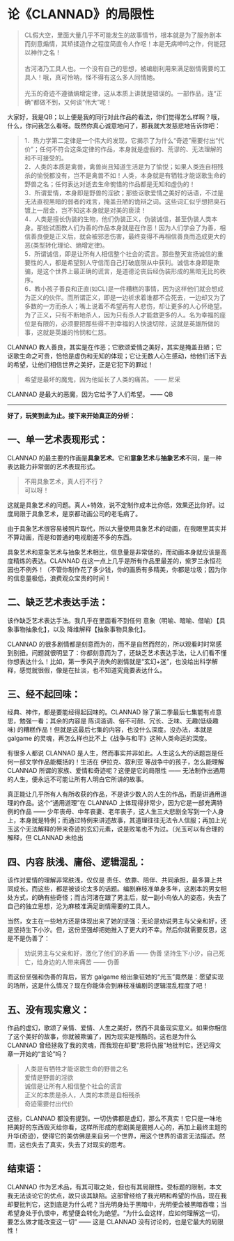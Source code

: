 # 论《CLANNAD》的局限性

> CL假大空，里面大量几乎不可能发生的故事情节，根本就是为了服务剧本而刻意煽情，其矫揉造作之程度简直令人作呕！本是无病呻吟之作，何能冠以神作之名！<br/><br/>
> 古河渚乃工具人也。一个没有自己的思想，被编剧利用来满足剧情需要的工具人！哦，真可怜呐，怪不得有这么多人同情她。<br/><br/>
> 光玉的奇迹不遵循熵增定律，这从本质上讲就是错误的。一部作品，连“正确”都做不到，又何谈“伟大”呢！

大家好，我是QB；以上便是我的同行对此作品的看法，你们觉得怎么样啊？哦，什么，你问我怎么看呀。既然你真心诚意地问了，那我就大发慈悲地告诉你吧：

> 1．热力学第二定律是一个伟大的发现，它揭示了为什么“奇迹”需要付出“代价”；任何不符合这条定律的作品，本身就是虚假的、荒谬的、无法理解的和不可接受的。  
> 2．人类的本质是禽兽，禽兽尚且知道生活是为了愉悦；如果人类连自相残杀的愉悦都没有，岂不是禽兽不如！人类，本身就是有牺牲才能讴歌生命的野兽之名；任何表达对逝去生命惋惜的作品都是无知和虚伪的！  
> 3．所谓爱情，本身即是野兽的淫欲；那些讴歌爱情之美好的话语，不过是无法直视黑暗的弱者的戏言，掩盖丑陋的诡辩之词。这些词汇似乎想把臭石镀上一层金，岂不知这本身就是对美的亵渎！  
> 4．人类是擅长伪装的生物，他们伪装正义，伪装诚信，甚至伪装人类本身。那些试图教人们为善的作品本身就是在作恶！因为人们学会了为善，相信善良便是正义后，就会被邪恶伤害，最终变得不再相信善良而造成更大的恶(类型转化理论、熵增定律)。  
> 5．所谓诚信，即是让所有人相信整个社会的谎言。那些整天宣扬诚信的重要性的人，都是希望别人守信而自己打破底限从中获利。诚信本身即是欺骗，是这个世界上最正确的谎言，是道德沦丧后经伪装形成的黑暗无比的秩序。  
> 6．教小孩子善良和正直(如CL)是一件糟糕的事情，因为这样他们就会想成为正义的伙伴。而所谓正义，即是一边祈求着谁都不会死去，一边却又为了多数的一方而杀人；嘴上说着不希望再有人悲伤，却让更多的人心怀绝望。为了正义，只有不断地杀人，因为只有杀人才能救更多的人。名为幸福的座位是有限的，必须要把那些得不到幸福的人快速切除，这就是英雄所做的事，这就是英雄的怜悯和仁慈。

CLANNAD 教人善良，其实是在作恶；它歌颂爱情之美好，其实是掩盖丑陋；它讴歌生命之可贵，恰恰是虚伪和无知的体现；它让无数人心生感动，给他们活下去的希望，让他们相信世界之美好，正是它犯下的罪过！

> 希望是最坏的魔鬼，因为他延长了人类的痛苦。 —— 尼采

CLANNAD 是最大的恶魔，因为它给予了人们希望。 —— QB

<hr/>

**好了，玩笑到此为止。接下来开始真正的分析：**

## 一、单一艺术表现形式：

CLANNAD 的最主要的作画是**具象艺术**。它和**意象艺术**与**抽象艺术**不同，是一种表达能力非常弱的艺术表现形式。

> 不用具象艺术，真人行不行？  
> 可以呀！

这就是具象艺术的问题。真人+特效，说不定制作成本比你低，效果还比你好。过度局限于具象艺术，是京都动画公司的老毛病了。

由于具象艺术很容易被照片取代，所以大量使用具象艺术的动画，在我眼里其实并不算动画，而是和普通的电视剧差不多的东西。

具象艺术和意象艺术与抽象艺术相比，信息量是非常低的，而动画本身就应该是高度精炼的表达。CLANNAD 在这一点上几乎是所有作品里最差的，紫罗兰永恒花园也不例外！（不管你制作花了多少钱，你的画质有多精美，你都是垃圾；因为你的信息量极低，浪费观众宝贵的时间！

## 二、缺乏艺术表达手法：

该作缺乏艺术表达手法。我几乎在里面看不到任何 意象（明喻、暗喻、借喻）【具象事物抽象化】，以及 降维解释【抽象事物具象化】。

CLANNAD 的很多剧情都是刻意而为的，而不是自然而然的，所以观看时时常感到别扭。问题就很明显了：你都刻意而为了，还缺乏艺术表达手法，让人们看不懂你想表达什么！比如，第一季风子消失的剧情就是“玄幻+迷”，也没给出科学解释，感觉就很假，像是在扯淡，也不知道究竟要表达什么。

## 三、经不起回味：

经典、神作，都是要能经得起回味的。CLANNAD 除了第二季最后七集能有点意思，勉强一看；其余的内容是 陈词滥调、俗不可耐、冗长、乏味、无趣(低级趣味) 的糟糕作品！但就是这最后七集的内容，也没什么深度。没办法，本就是 galgame 的灵魂，再怎么样也比不上《战争与和平》这种人类命运的深度。

有很多人都说 CLANNAD 是人生，然而事实并非如此。人生这么大的话题岂是任何一部文学作品能概括的！生活在 伊拉克、叙利亚 等战争中的孩子，怎么能理解 CLANNAD 所谓的家族、爱情和奇迹呢？这便是它的局限性 —— 无法制作出通用的人生，便永远不可能让所有人明白它所讲的故事。

真正能让几乎所有人有所收获的作品，不是讲少数人的人生的作品，而是讲通用道理的作品。这个“通用道理”在 CLANNAD 上体现得非常少，因为它是一部充满特例的作品 —— 少年丧母、中年丧妻、老年丧子，这人生三大悲剧全写到一个人身上，本身就是特例；而通过特例来讲述故事，其道理往往无法令人信服；再加上光玉这个无法解释的带来奇迹的玄幻元素，说是败笔也不为过。（光玉可以有合理的解释，但 CLANNAD 未给出

## 四、内容 肤浅、庸俗、逻辑混乱：

该作对爱情的理解非常肤浅，仅仅是 责任、依靠、陪伴、共同承担，最多算上共同成长。而这些，都是被谈论太多的话题。编剧麻枝准单身多年，这剧本的男女相处方式，的确有些奇怪；而古河渚在跟了男主后，就一副小鸟依人的姿态，失去了自己的独立思想，沦为麻枝准满足剧情需要的工具人。

当然，女主在一些地方还是体现出来了她的坚强：无论是劝说男主与父亲和好，还是坚持生下小汐。但，这份坚强却把她推入了更大的不幸。然后你就需要反思，这是不是伪善了：

> 劝说男主与父亲和好，激化了他们的矛盾 —— 伪善
> 坚持生下小汐，自己死亡，给身边的人带来痛苦 —— 伪善

而这份坚强和伪善的背后，官方 galgame 给出象征她的“光玉”竟然是：愿望实现的场所，这是什么情况？现在你能体会到麻枝准编剧的逻辑混乱程度了吧！

## 五、没有现实意义：

作品的虚幻，歌颂了亲情、爱情、人生之美好，然而不具备现实意义。如果你相信了这个美好的故事，你就被欺骗了，因为现实是残酷的。这也是为什么 CLANNAD 曾经拯救了我的灵魂，而我现在却要“恩将仇报”地批判它。还记得文章一开始的“言论”吗？

> 人类是有牺牲才能讴歌生命的野兽之名  
> 爱情是野兽的淫欲  
> 诚信是让所有人相信整个社会的谎言  
> 正义的本质是杀人，人类的本质是自相残杀  
> 奇迹需要付出代价

这些，CLANNAD 都没有提到。一切仿佛都是虚幻，那么不真实！它只是一味地把美好的东西毁灭给你看，这样所形成的悲剧美是震撼人心的，再加上最终主题的升华(奇迹)，使得它的美仿佛是来自另一个世界，用这个世界的语言无法描述。然而，这也失去了真实，失去了对现实的思考。

## 结束语：
CLANNAD 作为艺术品，有其可取之处，但也有其局限性。受标题的限制，本文我无法谈论它的优点，故只谈其缺陷。这部曾经给了我光明和希望的作品，现在我却要批判它，这到底是为什么呢？当光明身处于黑暗中，光明便会被黑暗吞噬；当希望身处于仇恨中，希望便会转化为绝望。“为什么会这样，应如何理解这一切，要怎么做才能改变这一切” —— 这是 CLANNAD 没有讨论的，也是它最大的局限性！
